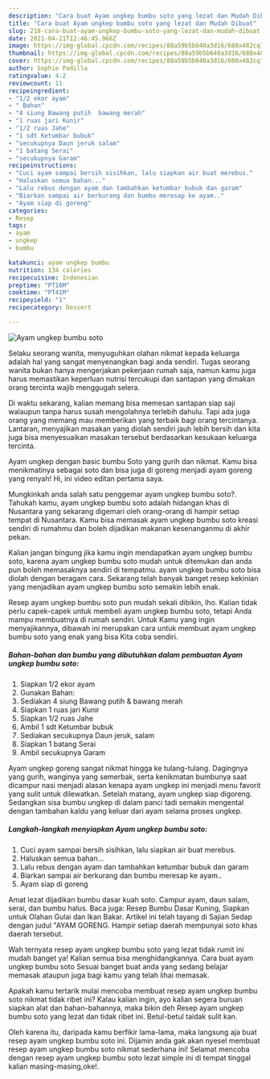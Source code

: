 ```yaml
---
description: "Cara buat Ayam ungkep bumbu soto yang lezat dan Mudah Dibuat"
title: "Cara buat Ayam ungkep bumbu soto yang lezat dan Mudah Dibuat"
slug: 218-cara-buat-ayam-ungkep-bumbu-soto-yang-lezat-dan-mudah-dibuat
date: 2021-04-21T12:46:45.966Z
image: https://img-global.cpcdn.com/recipes/88a59b5b640a3d16/680x482cq70/ayam-ungkep-bumbu-soto-foto-resep-utama.jpg
thumbnail: https://img-global.cpcdn.com/recipes/88a59b5b640a3d16/680x482cq70/ayam-ungkep-bumbu-soto-foto-resep-utama.jpg
cover: https://img-global.cpcdn.com/recipes/88a59b5b640a3d16/680x482cq70/ayam-ungkep-bumbu-soto-foto-resep-utama.jpg
author: Sophie Padilla
ratingvalue: 4.2
reviewcount: 11
recipeingredient:
- "1/2 ekor ayam"
- " Bahan"
- "4 siung Bawang putih  bawang merah"
- "1 ruas jari Kunir"
- "1/2 ruas Jahe"
- "1 sdt Ketumbar bubuk"
- "secukupnya Daun jeruk salam"
- "1 batang Serai"
- "secukupnya Garam"
recipeinstructions:
- "Cuci ayam sampai bersih sisihkan, lalu siapkan air buat merebus."
- "Haluskan semua bahan..."
- "Lalu rebus dengan ayam dan tambahkan ketumbar bubuk dan garam"
- "Biarkan sampai air berkurang dan bumbu meresap ke ayam.."
- "Ayam siap di goreng"
categories:
- Resep
tags:
- ayam
- ungkep
- bumbu

katakunci: ayam ungkep bumbu 
nutrition: 134 calories
recipecuisine: Indonesian
preptime: "PT16M"
cooktime: "PT41M"
recipeyield: "1"
recipecategory: Dessert

---
```



![Ayam ungkep bumbu soto](https://img-global.cpcdn.com/recipes/88a59b5b640a3d16/680x482cq70/ayam-ungkep-bumbu-soto-foto-resep-utama.jpg)

Selaku seorang wanita, menyuguhkan olahan nikmat kepada keluarga adalah hal yang sangat menyenangkan bagi anda sendiri. Tugas seorang  wanita bukan hanya mengerjakan pekerjaan rumah saja, namun kamu juga harus memastikan keperluan nutrisi tercukupi dan santapan yang dimakan orang tercinta wajib menggugah selera.

Di waktu  sekarang, kalian memang bisa memesan santapan siap saji walaupun tanpa harus susah mengolahnya terlebih dahulu. Tapi ada juga orang yang memang mau memberikan yang terbaik bagi orang tercintanya. Lantaran, menyajikan masakan yang diolah sendiri jauh lebih bersih dan kita juga bisa menyesuaikan masakan tersebut berdasarkan kesukaan keluarga tercinta. 

Ayam ungkep dengan basic bumbu Soto yang gurih dan nikmat. Kamu bisa menikmatinya sebagai soto dan bisa juga di goreng menjadi ayam goreng yang renyah! Hi, ini video editan pertama saya.

Mungkinkah anda salah satu penggemar ayam ungkep bumbu soto?. Tahukah kamu, ayam ungkep bumbu soto adalah hidangan khas di Nusantara yang sekarang digemari oleh orang-orang di hampir setiap tempat di Nusantara. Kamu bisa memasak ayam ungkep bumbu soto kreasi sendiri di rumahmu dan boleh dijadikan makanan kesenanganmu di akhir pekan.

Kalian jangan bingung jika kamu ingin mendapatkan ayam ungkep bumbu soto, karena ayam ungkep bumbu soto mudah untuk ditemukan dan anda pun boleh memasaknya sendiri di tempatmu. ayam ungkep bumbu soto bisa diolah dengan beragam cara. Sekarang telah banyak banget resep kekinian yang menjadikan ayam ungkep bumbu soto semakin lebih enak.

Resep ayam ungkep bumbu soto pun mudah sekali dibikin, lho. Kalian tidak perlu capek-capek untuk membeli ayam ungkep bumbu soto, tetapi Anda mampu membuatnya di rumah sendiri. Untuk Kamu yang ingin menyajikannya, dibawah ini merupakan cara untuk membuat ayam ungkep bumbu soto yang enak yang bisa Kita coba sendiri.

<!--inarticleads1-->

##### Bahan-bahan dan bumbu yang dibutuhkan dalam pembuatan Ayam ungkep bumbu soto:

1. Siapkan 1/2 ekor ayam
1. Gunakan  Bahan:
1. Sediakan 4 siung Bawang putih &amp; bawang merah
1. Siapkan 1 ruas jari Kunir
1. Siapkan 1/2 ruas Jahe
1. Ambil 1 sdt Ketumbar bubuk
1. Sediakan secukupnya Daun jeruk, salam
1. Siapkan 1 batang Serai
1. Ambil secukupnya Garam


Ayam ungkep goreng sangat nikmat hingga ke tulang-tulang. Dagingnya yang gurih, wanginya yang semerbak, serta kenikmatan bumbunya saat dicampur nasi menjadi alasan kenapa ayam ungkep ini menjadi menu favorit yang sulit untuk dilewatkan. Setelah matang, ayam ungkep siap digoreng. Sedangkan sisa bumbu ungkep di dalam panci tadi semakin mengental dengan tambahan kaldu yang keluar dari ayam selama proses ungkep. 

<!--inarticleads2-->

##### Langkah-langkah menyiapkan Ayam ungkep bumbu soto:

1. Cuci ayam sampai bersih sisihkan, lalu siapkan air buat merebus.
1. Haluskan semua bahan...
1. Lalu rebus dengan ayam dan tambahkan ketumbar bubuk dan garam
1. Biarkan sampai air berkurang dan bumbu meresap ke ayam..
1. Ayam siap di goreng


Amat lezat dijadikan bumbu dasar kuah soto. Campur ayam, daun salam, serai, dan bumbu halus. Baca juga: Resep Bumbu Dasar Kuning, Siapkan untuk Olahan Gulai dan Ikan Bakar. Artikel ini telah tayang di Sajian Sedap dengan judul &#34;AYAM GORENG. Hampir setiap daerah mempunyai soto khas daerah tersebut. 

Wah ternyata resep ayam ungkep bumbu soto yang lezat tidak rumit ini mudah banget ya! Kalian semua bisa menghidangkannya. Cara buat ayam ungkep bumbu soto Sesuai banget buat anda yang sedang belajar memasak ataupun juga bagi kamu yang telah lihai memasak.

Apakah kamu tertarik mulai mencoba membuat resep ayam ungkep bumbu soto nikmat tidak ribet ini? Kalau kalian ingin, ayo kalian segera buruan siapkan alat dan bahan-bahannya, maka bikin deh Resep ayam ungkep bumbu soto yang lezat dan tidak ribet ini. Betul-betul taidak sulit kan. 

Oleh karena itu, daripada kamu berfikir lama-lama, maka langsung aja buat resep ayam ungkep bumbu soto ini. Dijamin anda gak akan nyesel membuat resep ayam ungkep bumbu soto nikmat sederhana ini! Selamat mencoba dengan resep ayam ungkep bumbu soto lezat simple ini di tempat tinggal kalian masing-masing,oke!.

